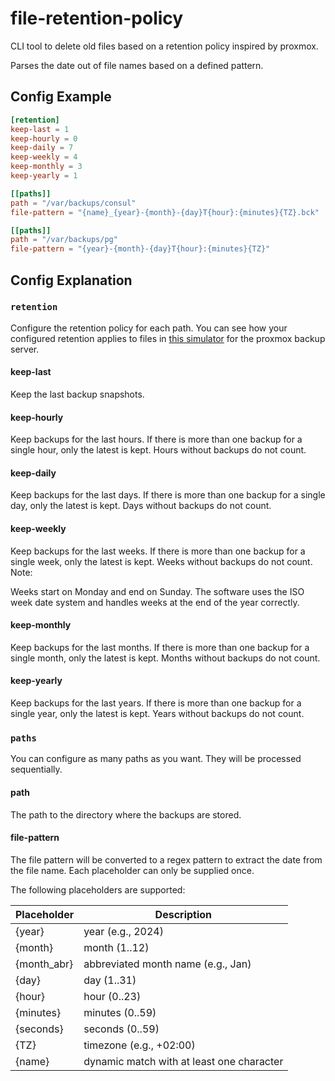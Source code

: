 # file-retention-policy

CLI tool to delete old files based on a retention policy inspired by proxmox.

Parses the date out of file names based on a defined pattern.

## Config Example

```toml
[retention]
keep-last = 1
keep-hourly = 0
keep-daily = 7
keep-weekly = 4
keep-monthly = 3
keep-yearly = 1

[[paths]]
path = "/var/backups/consul"
file-pattern = "{name}_{year}-{month}-{day}T{hour}:{minutes}{TZ}.bck"

[[paths]]
path = "/var/backups/pg"
file-pattern = "{year}-{month}-{day}T{hour}:{minutes}{TZ}"
```

## Config Explanation

### `retention`

Configure the retention policy for each path.
You can see how your configured retention applies to files
in [this simulator](https://pbs.proxmox.com/docs/prune-simulator/) for the proxmox backup server.

#### keep-last <N>

Keep the last <N> backup snapshots.

#### keep-hourly <N>

Keep backups for the last <N> hours. If there is more than one backup for a single hour, only the latest is kept. Hours
without backups do not count.

#### keep-daily <N>

Keep backups for the last <N> days. If there is more than one backup for a single day, only the latest is kept. Days
without backups do not count.

#### keep-weekly <N>

Keep backups for the last <N> weeks. If there is more than one backup for a single week, only the latest is kept. Weeks
without backups do not count.
Note:

Weeks start on Monday and end on Sunday. The software uses the ISO week date system and handles weeks at the end of the
year correctly.

#### keep-monthly <N>

Keep backups for the last <N> months. If there is more than one backup for a single month, only the latest is kept.
Months without backups do not count.

#### keep-yearly <N>

Keep backups for the last <N> years. If there is more than one backup for a single year, only the latest is kept. Years
without backups do not count.

### `paths`

You can configure as many paths as you want. They will be processed sequentially.

#### path

The path to the directory where the backups are stored.

#### file-pattern

The file pattern will be converted to a regex pattern to extract the date from the file name. Each placeholder can only be supplied once.

The following placeholders are supported:

| Placeholder | Description                               |
|-------------|-------------------------------------------|
| {year}      | year (e.g., 2024)                         |
| {month}     | month (1..12)                             |
| {month_abr} | abbreviated month name (e.g., Jan)        |
| {day}       | day (1..31)                               |
| {hour}      | hour (0..23)                              |
| {minutes}   | minutes (0..59)                           |
| {seconds}   | seconds (0..59)                           |
| {TZ}        | timezone (e.g., +02:00)                   |
| {name}      | dynamic match with at least one character |
